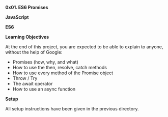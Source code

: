 **0x01. ES6 Promises**

**JavaScript**

**ES6**

**Learning Objectives**

At the end of this project, you are expected to be able to explain to anyone, without the help of Google:

* Promises (how, why, and what)
* How to use the then, resolve, catch methods
* How to use every method of the Promise object
* Throw / Try
* The await operator
* How to use an async function

**Setup**

All setup instructions have been given in the previous directory.
